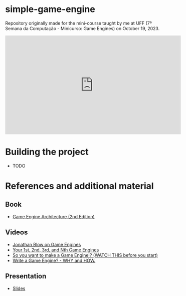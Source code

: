 # simple-game-engine
Repository originally made for the mini-course taught by me at UFF (7ª Semana da Computação - Minicurso: Game Engines) on October 19, 2023.

<iframe width="560" height="315" src="https://www.youtube.com/embed/0al4nz_JUWA?si=lGLui48-LW7s7CJh" title="YouTube video player" frameborder="0" allow="accelerometer; autoplay; clipboard-write; encrypted-media; gyroscope; picture-in-picture; web-share" allowfullscreen></iframe>

# Building the project
- TODO

# References and additional material
## Book
- [Game Engine Architecture (2nd Edition)](https://www.amazon.com/Game-Engine-Architecture-Jason-Gregory/dp/1466560010)
## Videos
- [Jonathan Blow on Game Engines](https://youtu.be/SOtxjOLst2k)
- [Your 1st, 2nd, 3rd, and Nth Game Engines](https://youtu.be/GK7ntA7a2vk)
- [So you want to make a Game Engine!? (WATCH THIS before you start) ](https://youtu.be/3rcka6P2cVI)
- [Write a Game Engine? - WHY and HOW.](https://youtu.be/Gf5mMWHWNYc)

## Presentation
- [Slides](https://docs.google.com/presentation/d/1QCteGZ6bketOcywW4dQbq-OEdf33f90MVpArOygzycg)